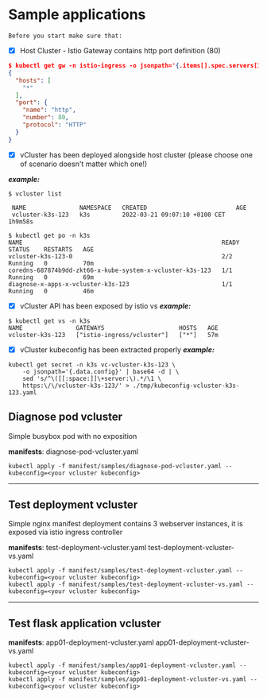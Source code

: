 # Sample applications

`Before you start make sure that:`

- [X] Host Cluster - Istio Gateway contains http port definition (80)
```json
$ kubectl get gw -n istio-ingress -o jsonpath='{.items[].spec.servers[1]}' | jq
{
  "hosts": [
    "*"
  ],
  "port": {
    "name": "http",
    "number": 80,
    "protocol": "HTTP"
  }
}
```

- [X] vCluster has been deployed alongside host cluster (please choose one of scenario doesn't matter which one!)

***example:***
```shell
$ vcluster list

 NAME               NAMESPACE   CREATED                         AGE
 vcluster-k3s-123   k3s         2022-03-21 09:07:10 +0100 CET   1h9m58s

$ kubectl get po -n k3s
NAME                                                        READY   STATUS    RESTARTS   AGE
vcluster-k3s-123-0                                          2/2     Running   0          70m
coredns-687874b9dd-zkt66-x-kube-system-x-vcluster-k3s-123   1/1     Running   0          69m
diagnose-x-apps-x-vcluster-k3s-123                          1/1     Running   0          46m
```

- [X] vCluster API has been exposed by istio vs
***example:***
```shell
$ kubectl get vs -n k3s
NAME               GATEWAYS                     HOSTS   AGE
vcluster-k3s-123   ["istio-ingress/vcluster"]   ["*"]   57m
```

- [X] vCluster kubeconfig has been extracted properly
***example:***
```shell
kubectl get secret -n k3s vc-vcluster-k3s-123 \
	-o jsonpath='{.data.config}' | base64 -d | \
	sed 's/^\([[:space:]]\+server:\).*/\1 \
	https:\/\/vcluster-k3s-123/' > ./tmp/kubeconfig-vcluster-k3s-123.yaml
```

## Diagnose pod vcluster
Simple busybox pod with no exposition

<b>manifests</b>: diagnose-pod-vcluster.yaml

```shell
kubectl apply -f manifest/samples/diagnose-pod-vcluster.yaml --kubeconfig=<your vcluster kubeconfig>
```

---

## Test deployment vcluster
Simple nginx manifest deployment contains 3 webserver instances, it is exposed via istio ingress controller

<b>manifests</b>: test-deployment-vcluster.yaml test-deployment-vcluster-vs.yaml

```shell
kubectl apply -f manifest/samples/test-deployment-vcluster.yaml --kubeconfig=<your vcluster kubeconfig>
kubectl apply -f manifest/samples/test-deployment-vcluster-vs.yaml --kubeconfig=<your vcluster kubeconfig>
```

---

## Test flask application vcluster
<b>manifests</b>: app01-deployment-vcluster.yaml app01-deployment-vcluster-vs.yaml

```shell
kubectl apply -f manifest/samples/app01-deployment-vcluster.yaml --kubeconfig=<your vcluster kubeconfig>
kubectl apply -f manifest/samples/app01-deployment-vcluster-vs.yaml --kubeconfig=<your vcluster kubeconfig>
```

